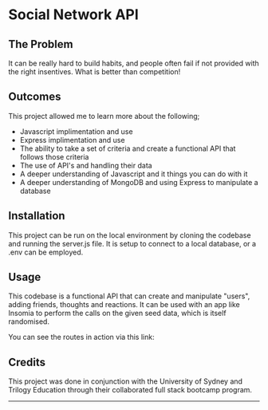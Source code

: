 # Social Network API

## The Problem
It can be really hard to build habits, and people often fail if not provided with the right insentives. What is better than competition!

## Outcomes
This project allowed me to learn more about the following;
- Javascript implimentation and use
- Express implimentation and use
- The ability to take a set of criteria and create a functional API that follows those criteria
- The use of API's and handling their data
- A deeper understanding of Javascript and it things you can do with it
- A deeper understanding of MongoDB and using Express to manipulate a database

## Installation

This project can be run on the local environment by cloning the codebase and running the server.js file. It is setup to connect to a local database, or a .env can be employed.

## Usage

This codebase is a functional API that can create and manipulate "users", adding friends, thoughts and reactions. It can be used with an app like Insomia to perform the calls on the given seed data, which is itself randomised.

You can see the routes in action via this link:

## Credits

This project was done in conjunction with the University of Sydney and Trilogy Education through their collaborated full stack bootcamp program.

---